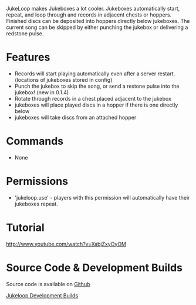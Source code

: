 JukeLoop makes Jukeboxes a lot cooler.  Jukeboxes automatically start, repeat, and loop through and records in adjacent chests or hoppers.  Finished discs can be deposited into hoppers directly below jukeboxes.  The current song can be skipped by either punching the jukebox or delivering a redstone pulse.

Features
===

* Records will start playing automatically even after a server restart. (locations of jukeboxes stored in config)
* Punch the jukebox to skip the song, or send a restone pulse into the jukebox! (new in 0.1.4)
* Rotate through records in a chest placed adjacent to the jukebox
* jukeboxes will place played discs in a hopper if there is one directly below
* jukeboxes will take discs from an attached hopper



Commands
===

 * None


Permissions
===

* 'jukeloop.use' - players with this permission will automatically have their jukeboxes repeat.

Tutorial
===

http://www.youtube.com/watch?v=XabjZxyOyOM

Source Code & Development Builds
===

Source code is available on [Github](http://github.com/andrepl/JukeLoop/)

[Jukeloop Development Builds](http://mcgitlab.norcode.com:8081/job/JukeLoop/lastSuccessfulBuild/JukeLoop$JukeLoop/)
